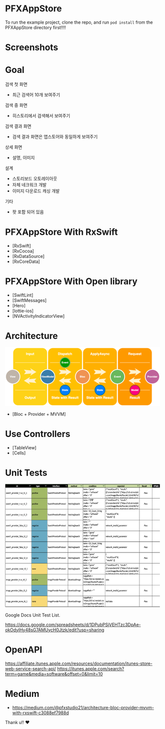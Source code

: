 # PFXAppStore

To run the example project, clone the repo, and run `pod install` from the PFXAppStore directory first!!!!

# Screenshots

# Goal

검색 첫 화면
 - 최근 검색어 10개 보여주기

검색 중 화면
 - 히스토리에서 검색해서 보여주기

검색 결과 화면
 - 검색 결과 화면은 앱스토어와 동일하게 보여주기

상세 화면
 - 설명, 이미지

설계
 - 스토리보드 오토레이아웃
 - 자체 네크워크 개발
 - 이미지 다운로드 캐싱 개발

기타
 - 팟 포함 되어 있음

# PFXAppStore With RxSwift

- [RxSwift]
- [RxCocoa]
- [RxDataSource]
- [RxCoreData]

# PFXAppStore With Open library

- [SwiftLint]
- [SwiftMessages]
- [Hero]
- [lottie-ios]
- [NVActivityIndicatorView]

# Architecture
![Collection Screen](/3.png)

- [Bloc + Provider + MVVM]

# Use Controllers

- [TableView]
- [Cells]

# Unit Tests

<img src="/unit-1.png" width="600" height="400">

Google Docs Unit Test List.

https://docs.google.com/spreadsheets/d/1DPubPSjVEHTzc3DpAe-okOdyIHy48sG7AMUycH0Jtzk/edit?usp=sharing


# OpenAPI

https://affiliate.itunes.apple.com/resources/documentation/itunes-store-web-service-search-api/
https://itunes.apple.com/search?term=game&media=software&offset=0&limit=10

# Medium

- https://medium.com/@pfxstudio21/architecture-bloc-provider-mvvm-with-rxswift-c3088ef7988d


Thank u!! ❤️

